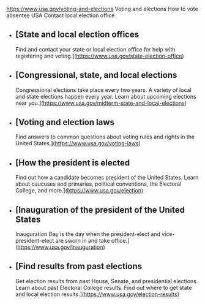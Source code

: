

https://www.usa.gov/voting-and-elections
Voting and elections
How to vote absentee USA
Contact local election office

* [State and local election offices
  --------------------------------

  Find and contact your state or local election office for help with registering and voting.](https://www.usa.gov/state-election-office)
* [Congressional, state, and local elections
  -----------------------------------------

  Congressional elections take place every two years. A variety of local and state elections happen every year. Learn about upcoming elections near you.](https://www.usa.gov/midterm-state-and-local-elections)
* [Voting and election laws
  ------------------------

  Find answers to common questions about voting rules and rights in the United States.](https://www.usa.gov/voting-laws)
* [How the president is elected
  ----------------------------

  Find out how a candidate becomes president of the United States. Learn about caucuses and primaries, political conventions, the Electoral College, and more.](https://www.usa.gov/election)
* [Inauguration of the president of the United States
  --------------------------------------------------

  Inauguration Day is the day when the president-elect and vice-president-elect are sworn in and take office.](https://www.usa.gov/inauguration)
* [Find results from past elections
  --------------------------------

  Get election results from past House, Senate, and presidential elections. Learn about past Electoral College results. Find out where to get state and local election results.](https://www.usa.gov/election-results)
